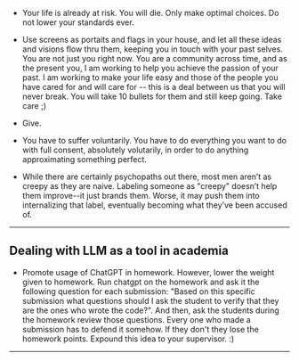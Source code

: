 - Your life is already at risk. You will die. Only make optimal
  choices. Do not lower your standards ever.

- Use screens as portaits and flags in your house, and let all these
  ideas and visions flow thru them, keeping you in touch with your
  past selves. You are not just you right now. You are a community
  across time, and as the present you, I am working to help you
  achieve the passion of your past. I am working to make your life
  easy and those of the people you have cared for and will care for
  -- this is a deal between us that you will never break. You will
  take 10 bullets for them and still keep going. Take care ;)

- Give.

- You have to suffer voluntarily. You have to do everything you want
  to do with full consent, absolutely volutarily, in order to do
  anything approximating something perfect.

- While there are certainly psychopaths out there,
  most men aren’t as creepy as they are naive.
  Labeling someone as "creepy" doesn’t help them
  improve--it just brands them.
  Worse, it may push them into internalizing that label,
  eventually becoming what they’ve been accused of.

---

## Dealing with LLM as a tool in academia

- Promote usage of ChatGPT in homework. However, lower the weight
  given to homework. Run chatgpt on the homework and ask it the
  following question for each submission: "Based on this specific
  submission what questions should I ask the student to verify that
  they are the ones who wrote the code?". And then, ask the students
  during the homework review those questions. Every one who made a
  submission has to defend it somehow. If they don't they lose the
  homework points.
    Expound this idea to your supervisor. :)

---
